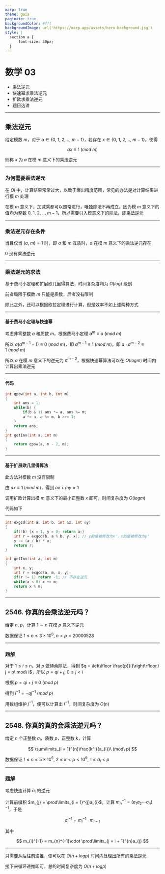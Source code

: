 ```yaml
---
marp: true
theme: gaia
paginate: true
backgroundColor: #fff
backgroundImage: url('https://marp.app/assets/hero-background.jpg')
style: |
  section a {
      font-size: 30px;
  }
---
```


# 数学 $03$

- 乘法逆元
- 快速幂求乘法逆元
- 扩欧求乘法逆元
- 题目选讲

---

## 乘法逆元

给定模数 $m$，对于 $a\in \left\{0,\ 1,\ 2,\ ..,\ m - 1\right\}$，若存在 $x\in \left\{0,\ 1,\ 2,\ ..,\ m - 1\right\}$，使得

$$
ax\equiv 1\ (mod\ m)
$$

则称 $x$ 为 $a$ 在模 $m$ 意义下的乘法逆元

---

### 为何需要乘法逆元

在 $OI$ 中，计算结果常常过大，以致于爆出精度范围，常见的办法是对计算结果进行模 $m$ 处理

在模 $m$ 意义下，加减乘都可以照常进行，唯独除法不再成立，因为模 $m$ 意义下的值均为整数 $0,\ 1,\ 2,\ ..,\ m - 1$，所以需要引入模意义下的除法，即乘法逆元

---

### 乘法逆元存在条件

当且仅当 $(a,\ m) = 1$ 时，即 $a$ 和 $m$ 互质时，$a$ 在模 $m$ 意义下的乘法逆元存在

$0$ 没有乘法逆元

---

### 乘法逆元的求法

基于费马小定理和扩展欧几里得算法，时间复杂度均为 $O(log)$ 级别

前者局限于模数 $m$ 只能是质数，后者没有限制

除此之外，还可以根据欧拉定理进行计算，但是效率不如上述两种方式

---

#### 基于费马小定理与快速幂

考虑非零整数 $a$ 和质数 $m$，根据费马小定理 $a^m\equiv a\ (mod\ m)$

所以 $a(a^{m - 1} - 1)\equiv 0\ (mod\ m)$，即 $a^{m - 1}\equiv 1\ (mod\ m)$，即 $a\cdot a^{m - 2}\equiv 1\ (mod\ m)$

所以 $a$ 在模 $m$ 意义下的逆元为 $a^{m - 2}$，根据快速幂算法可以在 $O(logm)$ 时间内计算出乘法逆元

---

#### 代码

```cpp
int qpow(int a, int b, int m)
{
    int ans = 1;
    while(b) {
        if(b & 1) ans *= a, ans %= m;
        a *= a, a %= m, b >>= 1;
    }
    return ans;
}
int getInv(int a, int m)
{
    return qpow(a, m - 2, m);
}
```

---

#### 基于扩展欧几里得算法

此方法对模数 $m$ 没有限制

由 $ax\equiv 1\ (mod\ m)$，得到 $ax + my = 1$

调用扩欧计算出模 $m$ 意义下的最小正整数 $x$ 即可，时间复杂度为 $O(logm)$

代码如下

---

```cpp
int exgcd(int a, int b, int &x, int &y)
{
    if(!b) {x = 1, y = 0; return a;}
    int r = exgcd(b, a % b, y, x); // y的值被修改为x'，x的值被修改为y'
    y -= (a / b) * x;
    return r;
}

int getInv(int a, int m)
{
    int x, y;
    int r = exgcd(a, m, x, y);
    if(r != 1) return -1; // 不存在逆元
    while(x < 0) x += m;
    return x % m;
}
```

---

## 2546. 你真的会乘法逆元吗？

给定 $n,\ p$，计算 $1\sim n$ 在模 $p$ 意义下逆元

数据保证 $1\leq n\leq 3×10^6,\ n < p < 20000528$

---

### 题解

对于 $1\leq i\leq n$，对 $p$ 做待余除法，得到 $q = \left\lfloor \frac{p}{i}\right\rfloor,\ j = p\ mod\ i$，所以 $p = qi + j,\ 0\leq j < i$

根据 $p = qi + j\equiv 0\ (mod\ p)$

得到 $i^{-1} = -qj^{-1}\ (mod\ p)$

用数组维护 $j^{-1}$，便可以计算出 $i^{-1}$，时间复杂度为 $O(n)$

---

## 2548. 你真的真的会乘法逆元吗？

给定 $n$ 个正整数 $a_{i}$，质数 $p$，正整数 $k$，计算

$$
\sum\limits_{i = 1}^{n}\frac{k^i}{a_{i}}\ (mod\ p)
$$

数据保证 $1\leq n\leq 5\times 10^6,\ 2\leq k < p < 10^9,\ 1\leq a_{i} < p$

---

### 题解

考虑快速计算 $a_{i}$ 的逆元

计算前缀积 $m_{j} = \prod\limits_{i = 1}^{j}a_{i}$，计算 $m_{n}^{-1} = (a_{1}a_{2}\cdots a_{n})^{-1}$，于是

$$
a_{i}^{-1} = m_{i}^{-1}\cdot m_{i - 1}
$$

其中

$$
m_{i}^{-1} = m_{n}^{-1}\cdot \prod\limits_{j = i + 1}^{n}a_{j}
$$

---

只需要从后往前递推，便可以在 $O(n + logp)$ 时间内处理出所有的乘法逆元

接下来循环递推即可，总的时间复杂度为 $O(n + logp)$